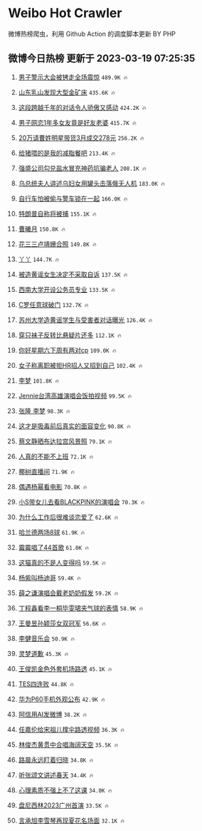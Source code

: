 # Weibo Hot Crawler 



微博热榜爬虫，利用 Github Action 的调度脚本更新 BY PHP 


## 微博今日热榜 更新于 2023-03-19 07:25:35 
1. [男子警示大会被铐走全场震惊](https://s.weibo.com/weibo?q=%23%E7%94%B7%E5%AD%90%E8%AD%A6%E7%A4%BA%E5%A4%A7%E4%BC%9A%E8%A2%AB%E9%93%90%E8%B5%B0%E5%85%A8%E5%9C%BA%E9%9C%87%E6%83%8A%23&t=31&band_rank=1&Refer=top) `489.9K 🔥` 

1. [山东乳山发现大型金矿床](https://s.weibo.com/weibo?q=%23%E5%B1%B1%E4%B8%9C%E4%B9%B3%E5%B1%B1%E5%8F%91%E7%8E%B0%E5%A4%A7%E5%9E%8B%E9%87%91%E7%9F%BF%E5%BA%8A%23&t=31&band_rank=2&Refer=top) `435.6K 🔥` 

1. [这段跨越千年的对话令人骄傲又感动](https://s.weibo.com/weibo?q=%23%E8%BF%99%E6%AE%B5%E8%B7%A8%E8%B6%8A%E5%8D%83%E5%B9%B4%E7%9A%84%E5%AF%B9%E8%AF%9D%E4%BB%A4%E4%BA%BA%E9%AA%84%E5%82%B2%E5%8F%88%E6%84%9F%E5%8A%A8%23&t=31&band_rank=3&Refer=top) `424.2K 🔥` 

1. [男子网恋1年多女友竟是好友老婆](https://s.weibo.com/weibo?q=%23%E7%94%B7%E5%AD%90%E7%BD%91%E6%81%8B1%E5%B9%B4%E5%A4%9A%E5%A5%B3%E5%8F%8B%E7%AB%9F%E6%98%AF%E5%A5%BD%E5%8F%8B%E8%80%81%E5%A9%86%23&t=31&band_rank=4&Refer=top) `415.7K 🔥` 

1. [20万请曹姓明星带货3月成交278元](https://s.weibo.com/weibo?q=%2320%E4%B8%87%E8%AF%B7%E6%9B%B9%E5%A7%93%E6%98%8E%E6%98%9F%E5%B8%A6%E8%B4%A73%E6%9C%88%E6%88%90%E4%BA%A4278%E5%85%83%23&t=31&band_rank=5&Refer=top) `256.2K 🔥` 

1. [给猪喂的是我的减脂餐吧](https://s.weibo.com/weibo?q=%23%E7%BB%99%E7%8C%AA%E5%96%82%E7%9A%84%E6%98%AF%E6%88%91%E7%9A%84%E5%87%8F%E8%84%82%E9%A4%90%E5%90%A7%23&t=31&band_rank=6&Refer=top) `213.4K 🔥` 

1. [强盛公司勾兑盐水冒充神药坑骗老人](https://s.weibo.com/weibo?q=%23%E5%BC%BA%E7%9B%9B%E5%85%AC%E5%8F%B8%E5%8B%BE%E5%85%91%E7%9B%90%E6%B0%B4%E5%86%92%E5%85%85%E7%A5%9E%E8%8D%AF%E5%9D%91%E9%AA%97%E8%80%81%E4%BA%BA%23&t=31&band_rank=7&Refer=top) `208.1K 🔥` 

1. [乌总统夫人讲述乌妇女用罐头击落俄无人机](https://s.weibo.com/weibo?q=%23%E4%B9%8C%E6%80%BB%E7%BB%9F%E5%A4%AB%E4%BA%BA%E8%AE%B2%E8%BF%B0%E4%B9%8C%E5%A6%87%E5%A5%B3%E7%94%A8%E7%BD%90%E5%A4%B4%E5%87%BB%E8%90%BD%E4%BF%84%E6%97%A0%E4%BA%BA%E6%9C%BA%23&t=31&band_rank=8&Refer=top) `183.0K 🔥` 

1. [自行车怕被偷与警车锁在一起](https://s.weibo.com/weibo?q=%23%E8%87%AA%E8%A1%8C%E8%BD%A6%E6%80%95%E8%A2%AB%E5%81%B7%E4%B8%8E%E8%AD%A6%E8%BD%A6%E9%94%81%E5%9C%A8%E4%B8%80%E8%B5%B7%23&t=31&band_rank=9&Refer=top) `166.0K 🔥` 

1. [特朗普自称将被捕](https://s.weibo.com/weibo?q=%23%E7%89%B9%E6%9C%97%E6%99%AE%E8%87%AA%E7%A7%B0%E5%B0%86%E8%A2%AB%E6%8D%95%23&t=31&band_rank=10&Refer=top) `155.1K 🔥` 

1. [曹曦月](https://s.weibo.com/weibo?q=%E6%9B%B9%E6%9B%A6%E6%9C%88&t=31&band_rank=11&Refer=top) `150.8K 🔥` 

1. [花三三卢靖姗合照](https://s.weibo.com/weibo?q=%E8%8A%B1%E4%B8%89%E4%B8%89%E5%8D%A2%E9%9D%96%E5%A7%97%E5%90%88%E7%85%A7&t=31&band_rank=12&Refer=top) `149.8K 🔥` 

1. [丫丫](https://s.weibo.com/weibo?q=%E4%B8%AB%E4%B8%AB&t=31&band_rank=13&Refer=top) `144.7K 🔥` 

1. [被造黄谣女生决定不采取自诉](https://s.weibo.com/weibo?q=%23%E8%A2%AB%E9%80%A0%E9%BB%84%E8%B0%A3%E5%A5%B3%E7%94%9F%E5%86%B3%E5%AE%9A%E4%B8%8D%E9%87%87%E5%8F%96%E8%87%AA%E8%AF%89%23&t=31&band_rank=14&Refer=top) `137.5K 🔥` 

1. [西南大学开设公务员专业](https://s.weibo.com/weibo?q=%23%E8%A5%BF%E5%8D%97%E5%A4%A7%E5%AD%A6%E5%BC%80%E8%AE%BE%E5%85%AC%E5%8A%A1%E5%91%98%E4%B8%93%E4%B8%9A%23&t=31&band_rank=15&Refer=top) `133.5K 🔥` 

1. [C罗任意球破门](https://s.weibo.com/weibo?q=%23C%E7%BD%97%E4%BB%BB%E6%84%8F%E7%90%83%E7%A0%B4%E9%97%A8%23&t=31&band_rank=16&Refer=top) `132.7K 🔥` 

1. [苏州大学造黄谣学生与受害者对话曝光](https://s.weibo.com/weibo?q=%23%E8%8B%8F%E5%B7%9E%E5%A4%A7%E5%AD%A6%E9%80%A0%E9%BB%84%E8%B0%A3%E5%AD%A6%E7%94%9F%E4%B8%8E%E5%8F%97%E5%AE%B3%E8%80%85%E5%AF%B9%E8%AF%9D%E6%9B%9D%E5%85%89%23&t=31&band_rank=17&Refer=top) `126.4K 🔥` 

1. [穿只袜子反转比悬疑片还多](https://s.weibo.com/weibo?q=%23%E7%A9%BF%E5%8F%AA%E8%A2%9C%E5%AD%90%E5%8F%8D%E8%BD%AC%E6%AF%94%E6%82%AC%E7%96%91%E7%89%87%E8%BF%98%E5%A4%9A%23&t=31&band_rank=18&Refer=top) `112.1K 🔥` 

1. [你好星期六下周有两对cp](https://s.weibo.com/weibo?q=%23%E4%BD%A0%E5%A5%BD%E6%98%9F%E6%9C%9F%E5%85%AD%E4%B8%8B%E5%91%A8%E6%9C%89%E4%B8%A4%E5%AF%B9cp%23&t=31&band_rank=19&Refer=top) `109.0K 🔥` 

1. [女子称离职被拒HR招人又招到自己](https://s.weibo.com/weibo?q=%23%E5%A5%B3%E5%AD%90%E7%A7%B0%E7%A6%BB%E8%81%8C%E8%A2%AB%E6%8B%92HR%E6%8B%9B%E4%BA%BA%E5%8F%88%E6%8B%9B%E5%88%B0%E8%87%AA%E5%B7%B1%23&t=31&band_rank=20&Refer=top) `102.4K 🔥` 

1. [李梦](https://s.weibo.com/weibo?q=%E6%9D%8E%E6%A2%A6&t=31&band_rank=21&Refer=top) `101.8K 🔥` 

1. [Jennie台湾高雄演唱会饭拍视频](https://s.weibo.com/weibo?q=%23Jennie%E5%8F%B0%E6%B9%BE%E9%AB%98%E9%9B%84%E6%BC%94%E5%94%B1%E4%BC%9A%E9%A5%AD%E6%8B%8D%E8%A7%86%E9%A2%91%23&t=31&band_rank=22&Refer=top) `99.5K 🔥` 

1. [张隆 李梦](https://s.weibo.com/weibo?q=%E5%BC%A0%E9%9A%86%20%E6%9D%8E%E6%A2%A6&t=31&band_rank=23&Refer=top) `98.3K 🔥` 

1. [这才是吸毒前后真实的面容变化](https://s.weibo.com/weibo?q=%23%E8%BF%99%E6%89%8D%E6%98%AF%E5%90%B8%E6%AF%92%E5%89%8D%E5%90%8E%E7%9C%9F%E5%AE%9E%E7%9A%84%E9%9D%A2%E5%AE%B9%E5%8F%98%E5%8C%96%23&t=31&band_rank=24&Refer=top) `90.8K 🔥` 

1. [蔡文静晒布达拉宫风景照](https://s.weibo.com/weibo?q=%23%E8%94%A1%E6%96%87%E9%9D%99%E6%99%92%E5%B8%83%E8%BE%BE%E6%8B%89%E5%AE%AB%E9%A3%8E%E6%99%AF%E7%85%A7%23&t=31&band_rank=25&Refer=top) `79.1K 🔥` 

1. [人真的不能不上班](https://s.weibo.com/weibo?q=%23%E4%BA%BA%E7%9C%9F%E7%9A%84%E4%B8%8D%E8%83%BD%E4%B8%8D%E4%B8%8A%E7%8F%AD%23&t=31&band_rank=26&Refer=top) `72.1K 🔥` 

1. [椰树直播间](https://s.weibo.com/weibo?q=%E6%A4%B0%E6%A0%91%E7%9B%B4%E6%92%AD%E9%97%B4&t=31&band_rank=27&Refer=top) `71.9K 🔥` 

1. [偶遇杨幂看电影](https://s.weibo.com/weibo?q=%23%E5%81%B6%E9%81%87%E6%9D%A8%E5%B9%82%E7%9C%8B%E7%94%B5%E5%BD%B1%23&t=31&band_rank=28&Refer=top) `70.8K 🔥` 

1. [小S带女儿去看BLACKPINK的演唱会](https://s.weibo.com/weibo?q=%23%E5%B0%8FS%E5%B8%A6%E5%A5%B3%E5%84%BF%E5%8E%BB%E7%9C%8BBLACKPINK%E7%9A%84%E6%BC%94%E5%94%B1%E4%BC%9A%23&t=31&band_rank=29&Refer=top) `70.3K 🔥` 

1. [为什么工作后很难谈恋爱了](https://s.weibo.com/weibo?q=%23%E4%B8%BA%E4%BB%80%E4%B9%88%E5%B7%A5%E4%BD%9C%E5%90%8E%E5%BE%88%E9%9A%BE%E8%B0%88%E6%81%8B%E7%88%B1%E4%BA%86%23&t=31&band_rank=30&Refer=top) `62.6K 🔥` 

1. [哈兰德两场8球](https://s.weibo.com/weibo?q=%23%E5%93%88%E5%85%B0%E5%BE%B7%E4%B8%A4%E5%9C%BA8%E7%90%83%23&t=31&band_rank=31&Refer=top) `61.9K 🔥` 

1. [霉霉唱了44首歌](https://s.weibo.com/weibo?q=%E9%9C%89%E9%9C%89%E5%94%B1%E4%BA%8644%E9%A6%96%E6%AD%8C&t=31&band_rank=32&Refer=top) `61.0K 🔥` 

1. [这猫真的不是人变得吗](https://s.weibo.com/weibo?q=%23%E8%BF%99%E7%8C%AB%E7%9C%9F%E7%9A%84%E4%B8%8D%E6%98%AF%E4%BA%BA%E5%8F%98%E5%BE%97%E5%90%97%23&t=31&band_rank=33&Refer=top) `59.5K 🔥` 

1. [杨紫叫杨迪哥](https://s.weibo.com/weibo?q=%23%E6%9D%A8%E7%B4%AB%E5%8F%AB%E6%9D%A8%E8%BF%AA%E5%93%A5%23&t=31&band_rank=34&Refer=top) `59.4K 🔥` 

1. [薛之谦演唱会戴老奶奶假发](https://s.weibo.com/weibo?q=%23%E8%96%9B%E4%B9%8B%E8%B0%A6%E6%BC%94%E5%94%B1%E4%BC%9A%E6%88%B4%E8%80%81%E5%A5%B6%E5%A5%B6%E5%81%87%E5%8F%91%23&t=31&band_rank=35&Refer=top) `59.2K 🔥` 

1. [丁程鑫看李一桐毕雯珺夹气球的表情](https://s.weibo.com/weibo?q=%23%E4%B8%81%E7%A8%8B%E9%91%AB%E7%9C%8B%E6%9D%8E%E4%B8%80%E6%A1%90%E6%AF%95%E9%9B%AF%E7%8F%BA%E5%A4%B9%E6%B0%94%E7%90%83%E7%9A%84%E8%A1%A8%E6%83%85%23&t=31&band_rank=36&Refer=top) `58.9K 🔥` 

1. [王曼昱孙颖莎女双冠军](https://s.weibo.com/weibo?q=%23%E7%8E%8B%E6%9B%BC%E6%98%B1%E5%AD%99%E9%A2%96%E8%8E%8E%E5%A5%B3%E5%8F%8C%E5%86%A0%E5%86%9B%23&t=31&band_rank=37&Refer=top) `56.6K 🔥` 

1. [李健音乐会](https://s.weibo.com/weibo?q=%E6%9D%8E%E5%81%A5%E9%9F%B3%E4%B9%90%E4%BC%9A&t=31&band_rank=38&Refer=top) `50.9K 🔥` 

1. [灵梦道歉](https://s.weibo.com/weibo?q=%23%E7%81%B5%E6%A2%A6%E9%81%93%E6%AD%89%23&t=31&band_rank=39&Refer=top) `45.3K 🔥` 

1. [王俊凯金色外套机场路透](https://s.weibo.com/weibo?q=%23%E7%8E%8B%E4%BF%8A%E5%87%AF%E9%87%91%E8%89%B2%E5%A4%96%E5%A5%97%E6%9C%BA%E5%9C%BA%E8%B7%AF%E9%80%8F%23&t=31&band_rank=40&Refer=top) `45.1K 🔥` 

1. [TES四连败](https://s.weibo.com/weibo?q=%23TES%E5%9B%9B%E8%BF%9E%E8%B4%A5%23&t=31&band_rank=41&Refer=top) `44.8K 🔥` 

1. [华为P60手机外观公布](https://s.weibo.com/weibo?q=%23%E5%8D%8E%E4%B8%BAP60%E6%89%8B%E6%9C%BA%E5%A4%96%E8%A7%82%E5%85%AC%E5%B8%83%23&t=31&band_rank=42&Refer=top) `42.9K 🔥` 

1. [阿信用AI发微博](https://s.weibo.com/weibo?q=%23%E9%98%BF%E4%BF%A1%E7%94%A8AI%E5%8F%91%E5%BE%AE%E5%8D%9A%23&t=31&band_rank=43&Refer=top) `38.2K 🔥` 

1. [任嘉伦给宋祖儿撑伞路透视频](https://s.weibo.com/weibo?q=%23%E4%BB%BB%E5%98%89%E4%BC%A6%E7%BB%99%E5%AE%8B%E7%A5%96%E5%84%BF%E6%92%91%E4%BC%9E%E8%B7%AF%E9%80%8F%E8%A7%86%E9%A2%91%23&t=31&band_rank=44&Refer=top) `36.3K 🔥` 

1. [林俊杰黄贯中合唱海阔天空](https://s.weibo.com/weibo?q=%23%E6%9E%97%E4%BF%8A%E6%9D%B0%E9%BB%84%E8%B4%AF%E4%B8%AD%E5%90%88%E5%94%B1%E6%B5%B7%E9%98%94%E5%A4%A9%E7%A9%BA%23&t=31&band_rank=45&Refer=top) `35.5K 🔥` 

1. [路晨永远盯着归晓](https://s.weibo.com/weibo?q=%23%E8%B7%AF%E6%99%A8%E6%B0%B8%E8%BF%9C%E7%9B%AF%E7%9D%80%E5%BD%92%E6%99%93%23&t=31&band_rank=46&Refer=top) `34.8K 🔥` 

1. [听张颂文讲述春天](https://s.weibo.com/weibo?q=%23%E5%90%AC%E5%BC%A0%E9%A2%82%E6%96%87%E8%AE%B2%E8%BF%B0%E6%98%A5%E5%A4%A9%23&t=31&band_rank=47&Refer=top) `34.4K 🔥` 

1. [心理素质不强上不了这课](https://s.weibo.com/weibo?q=%23%E5%BF%83%E7%90%86%E7%B4%A0%E8%B4%A8%E4%B8%8D%E5%BC%BA%E4%B8%8A%E4%B8%8D%E4%BA%86%E8%BF%99%E8%AF%BE%23&t=31&band_rank=48&Refer=top) `34.0K 🔥` 

1. [盘尼西林2023广州首演](https://s.weibo.com/weibo?q=%23%E7%9B%98%E5%B0%BC%E8%A5%BF%E6%9E%972023%E5%B9%BF%E5%B7%9E%E9%A6%96%E6%BC%94%23&t=31&band_rank=49&Refer=top) `33.5K 🔥` 

1. [言承旭李雪琴再现夏花名场面](https://s.weibo.com/weibo?q=%23%E8%A8%80%E6%89%BF%E6%97%AD%E6%9D%8E%E9%9B%AA%E7%90%B4%E5%86%8D%E7%8E%B0%E5%A4%8F%E8%8A%B1%E5%90%8D%E5%9C%BA%E9%9D%A2%23&t=31&band_rank=50&Refer=top) `32.1K 🔥` 

